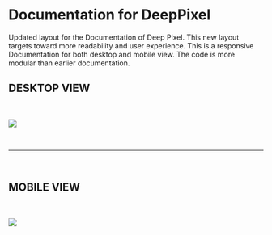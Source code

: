 # Documentation for DeepPixel

Updated layout for the Documentation of Deep Pixel. This new layout targets toward more readability and user experience.
This is a responsive Documentation for both desktop and mobile view. The code is more modular than earlier documentation.

## DESKTOP VIEW
<br>

<a href="https://github.com/Shweta0002/DeepPixel/blob/master/Docs/Web_view.gif"><img src="https://github.com/Shweta0002/DeepPixel/blob/master/Docs/Web_view.gif"></a>

<br>

---

<br>


## MOBILE VIEW
<br>

<a href="https://github.com/Shweta0002/DeepPixel/blob/master/Docs/mobile_view.gif"><img src="https://github.com/Shweta0002/DeepPixel/blob/master/Docs/mobile_view.gif"></a>

